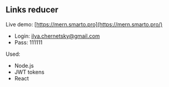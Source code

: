 ## Links reducer
Live demo: [https://mern.smarto.pro](https://mern.smarto.pro/)
* Login: ilya.chernetsky@gmail.com
* Pass: 111111

Used:
* Node.js
* JWT tokens
* React
